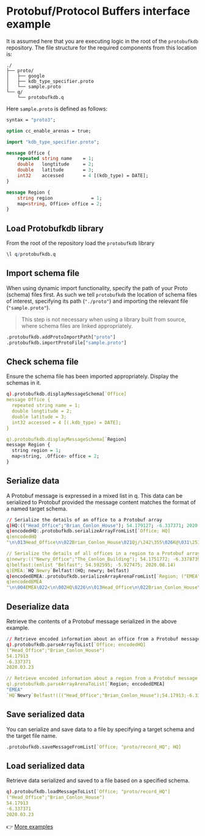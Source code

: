 # Protobuf/Protocol Buffers interface example

It is assumed here that you are executing logic in the root of the `protobufkdb` repository. The file structure for the required components from this location is:

```treeview
./
├── proto/
│   ├── google
│   ├── kdb_type_specifier.proto
│   └── sample.proto
└── q/
    └── protobufkdb.q
```

Here `sample.proto` is defined as follows:

```protobuf
syntax = "proto3";

option cc_enable_arenas = true;

import "kdb_type_specifier.proto";

message Office {
    repeated string name    = 1;
    double   longtitude     = 2;
    double   latitude       = 3;
    int32    accessed       = 4 [(kdb_type) = DATE];
}

message Region {
    string region              = 1;
    map<string, Office> office = 2; 
}
```


## Load Protobufkdb library

From the root of the repository load the `protobufkdb` library

```q
\l q/protobufkdb.q
```


## Import schema file

When using dynamic import functionality, specify the path of your Proto (schema) files first. As such we tell `protobufkdb` the location of schema files of interest, specifying its path (`"./proto"`) and importing the relevant file (`"sample.proto"`).

> This step is not necessary when using a library built from source, where schema files are linked appropriately.

```q
.protobufkdb.addProtoImportPath["proto"]
.protobufkdb.importProtoFile["sample.proto"]
```


## Check schema file

Ensure the schema file has been imported appropriately. 
Display the schemas in it.

```q
q).protobufkdb.displayMessageSchema[`Office]
message Office {
  repeated string name = 1;
  double longtitude = 2;
  double latitude = 3;
  int32 accessed = 4 [(.kdb_type) = DATE];
}

q).protobufkdb.displayMessageSchema[`Region]
message Region {
  string region = 1;
  map<string, .Office> office = 2;
}

```


## Serialize data

A Protobuf message is expressed in a mixed list in q. This data can be serialized to Protobuf provided the message content matches the format of a named target schema.

```q
// Serialize the details of an office to a Protobuf array
q)HQ:(("Head_Office";"Brian_Conlon_House"); 54.179127; -6.337371; 2020.03.23)
q)encodedHQ:.protobufkdb.serializeArrayFromList[`Office; HQ]
q)encodedHQ
"\n\013Head_Office\n\022Brian_Conlon_House\021Qj/\242\355\026K@\031\253y\216\..

// Serialize the details of all offices in a region to a Protobuf array using Arenas
q)newry:(("Newry_Office";"The_Conlon_Building"); 54.1751772; -6.3378739; 2020.08.14)
q)belfast:(enlist "Belfast"; 54.592595; -5.927475; 2020.08.14)
q)EMEA:`HQ`Newry`Belfast!(HQ; newry; belfast)
q)encodedEMEA:.protobufkdb.serializeArrayArenaFromList[`Region; ("EMEA"; EMEA)]
q)encodedEMEA
"\n\004EMEA\022<\n\002HQ\0226\n\013Head_Office\n\022Brian_Conlon_House\021Qj/..
```


## Deserialize data

Retrieve the contents of a Protobuf message serialized in the above example.

```q
// Retrieve encoded information about an office from a Protobuf message
q).protobufkdb.parseArrayToList[`Office; encodedHQ]
("Head_Office";"Brian_Conlon_House")
54.17913
-6.337371
2020.03.23

// Retrieve encoded information about a region from a Protobuf message using Arenas
q).protobufkdb.parseArrayArenaToList[`Region; encodedEMEA]
"EMEA"
`HQ`Newry`Belfast!((("Head_Office";"Brian_Conlon_House");54.17913;-6.337371;2..
```


## Save serialized data

You can serialize and save data to a file by specifying a target schema and the target file name.

```q
.protobufkdb.saveMessageFromList[`Office; "proto/record_HQ"; HQ]
```


## Load serialized data

Retrieve data serialized and saved to a file based on a specified schema.

```q
q).protobufkdb.loadMessageToList[`Office; "proto/record_HQ"]
("Head_Office";"Brian_Conlon_House")
54.17913
-6.337371
2020.03.23
```

:point_right:
[More examples](../examples/README.md)


